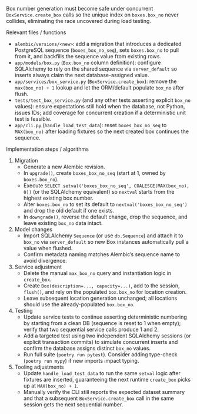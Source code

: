 Box number generation must become safe under concurrent `BoxService.create_box` calls so the unique index on `boxes.box_no` never collides, eliminating the race uncovered during load testing.

Relevant files / functions
- `alembic/versions/<new>`: add a migration that introduces a dedicated PostgreSQL sequence (`boxes_box_no_seq`), sets `boxes.box_no` to pull from it, and backfills the sequence value from existing rows.
- `app/models/box.py` (`Box.box_no` column definition): configure SQLAlchemy to rely on the shared sequence via `server_default` so inserts always claim the next database-assigned value.
- `app/services/box_service.py` (`BoxService.create_box`): remove the `max(box_no) + 1` lookup and let the ORM/default populate `box_no` after flush.
- `tests/test_box_service.py` (and any other tests asserting explicit `box_no` values): ensure expectations still hold when the database, not Python, issues IDs; add coverage for concurrent creation if a deterministic unit test is feasible.
- `app/cli.py` (`handle_load_test_data`): reset `boxes_box_no_seq` to `MAX(box_no)` after loading fixtures so the next created box continues the sequence.

Implementation steps / algorithms
1. Migration
   - Generate a new Alembic revision.
   - In `upgrade()`, create `boxes_box_no_seq` (start at 1, owned by `boxes.box_no`).
   - Execute `SELECT setval('boxes_box_no_seq', COALESCE(MAX(box_no), 0))` (or the SQLAlchemy equivalent) so `nextval` starts from the highest existing box number.
   - Alter `boxes.box_no` to set its default to `nextval('boxes_box_no_seq')` and drop the old default if one exists.
   - In `downgrade()`, reverse the default change, drop the sequence, and leave existing `box_no` data intact.
2. Model changes
   - Import SQLAlchemy `Sequence` (or use `db.Sequence`) and attach it to `box_no` via `server_default` so new Box instances automatically pull a value when flushed.
   - Confirm metadata naming matches Alembic’s sequence name to avoid divergence.
3. Service adjustment
   - Delete the manual `max_box_no` query and instantiation logic in `create_box`.
   - Create `Box(description=..., capacity=...)`, add to the session, `flush()`, and rely on the populated `box.box_no` for location creation.
   - Leave subsequent location generation unchanged; all locations should use the already-populated `box.box_no`.
4. Testing
   - Update service tests to continue asserting deterministic numbering by starting from a clean DB (sequence is reset to 1 when empty); verify that two sequential service calls produce 1 and 2.
   - Add a targeted test using two independent SQLAlchemy sessions (or explicit transaction commits) to simulate concurrent inserts and confirm the database assigns distinct `box_no` values.
   - Run full suite (`poetry run pytest`). Consider adding type-check (`poetry run mypy`) if new imports impact typing.
5. Tooling adjustments
   - Update `handle_load_test_data` to run the same `setval` logic after fixtures are inserted, guaranteeing the next runtime `create_box` picks up at `MAX(box_no) + 1`.
   - Manually verify the CLI still reports the expected dataset summary and that a subsequent `BoxService.create_box` call in the same session gets the next sequential number.
